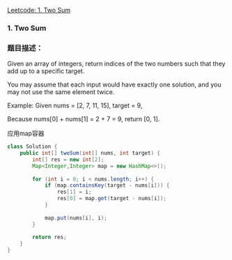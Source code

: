 [Leetcode: 1. Two Sum](https://leetcode.com/problems/two-sum/description/)

### 1. Two Sum
### 题目描述：
Given an array of integers, return indices of the two numbers such that they add up to a specific target.

You may assume that each input would have exactly one solution, and you may not use the same element twice.

Example:
Given nums = [2, 7, 11, 15], target = 9,

Because nums[0] + nums[1] = 2 + 7 = 9,
return [0, 1].

应用map容器

```java
class Solution {
    public int[] twoSum(int[] nums, int target) {
        int[] res = new int[2];
        Map<Integer,Integer> map = new HashMap<>();
        
        for (int i = 0; i < nums.length; i++) {
            if (map.containsKey(target - nums[i])) {
                res[1] = i;
                res[0] = map.get(target - nums[i]);
            }
            
            map.put(nums[i], i);
        }
        
        return res;
    }
}
```